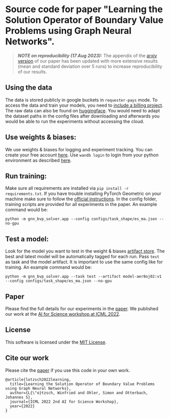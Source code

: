 # Source code for paper "Learning the Solution Operator of Boundary Value Problems using Graph Neural Networks".

> **_NOTE on reproducibility (17 Aug 2023):_** The appendix of the [arxiv version](https://arxiv.org/abs/2206.14092) of our paper has been updated with more extensive results (mean and standard deviation over 5 runs) to increase reproducibility of our results.

## Using the data
The data is stored publicly in google buckets in `requester-pays` mode. To access the data and train your models, you need to [include a billing project](https://cloud.google.com/storage/docs/using-requester-pays#using). The raw data can also be found on [huggingface](https://huggingface.co/datasets/winfried/gnn_bvp_solver/tree/main). You would need to adapt the dataset paths in the config files after downloading and afterwards you would be able to run the experiments without accessing the cloud.

## Use weights & biases:
We use weights & biases for logging and experiment tracking. You can create your free account [here](https://wandb.ai/).
Use `wandb login` to login from your python environment as described [here](https://docs.wandb.ai/quickstart).

## Run training:
Make sure all requirements are installed via `pip install -r requirements.txt`. 
If you have trouble installing PyTorch Geometric on your machine make sure to follow the [official instructions](https://pytorch-geometric.readthedocs.io/en/latest/notes/installation.html). 
In the config folder, training scripts are provided for all experiments in the paper.
An example command would be:

```
python -m gnn_bvp_solver.app --config configs/task_shape/es_ma.json --no-gpu 
```

## Test a model:
Look for the model you want to test in the weight & biases [artifact store](https://docs.wandb.ai/guides/artifacts).
The best and latest model will be automatically tagged for each run. Pass `test` as task and the model artifact.
It is important to use the same config like for training.
An example command would be:

```
python -m gnn_bvp_solver.app --task test --artifact model-aer8oj02:v1 --config configs/task_shape/es_ma.json --no-gpu
```

## Paper
Please find the full details for our experiments in the [paper](https://arxiv.org/abs/2206.14092).
We published our work at the [AI for Science workshop at ICML 2022](https://openreview.net/forum?id=4vx9FQA7wiC).

## License
This software is licensed under the [MIT License](LICENSE).

## Cite our work
Please cite the [paper](https://arxiv.org/abs/2206.14092) if you use this code in your own work. 

```
@article{lotzsch2022learning,
  title={Learning the Solution Operator of Boundary Value Problems using Graph Neural Networks},
  author={L{\"o}tzsch, Winfried and Ohler, Simon and Otterbach, Johannes S},
  journal={ICML 2022 2nd AI for Science Workshop},
  year={2022}
}
```
